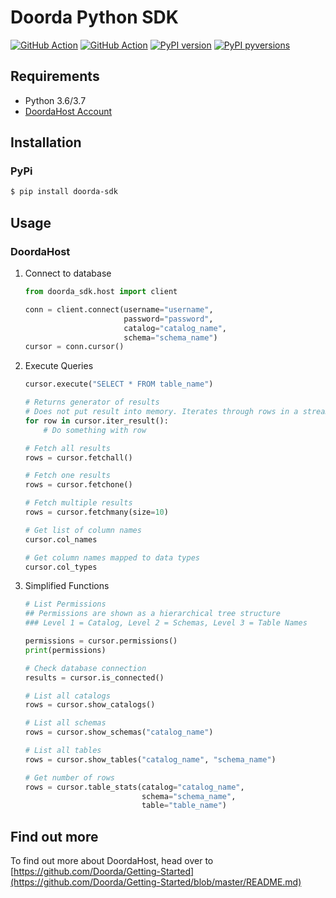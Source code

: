 # Doorda Python SDK
[![GitHub Action](https://github.com/doorda/doorda-python-sdk/workflows/Unit%20Tests/badge.svg)](https://github.com/Doorda/doorda-python-sdk/actions?query=workflow%3A%22Unit+Tests%22)
[![GitHub Action](https://github.com/doorda/doorda-python-sdk/workflows/Upload%20Python%20Package/badge.svg)](https://github.com/Doorda/doorda-python-sdk/actions?query=workflow%3A%22Upload+Python+Package%22)
[![PyPI version](https://badge.fury.io/py/doorda-sdk.svg)](https://badge.fury.io/py/doorda-sdk)
[![PyPI pyversions](https://img.shields.io/pypi/pyversions/doorda-sdk)](https://pypi.python.org/pypi/doorda-sdk/)

## Requirements

- Python 3.6/3.7
- [DoordaHost Account](https://doorda.com)

## Installation

### PyPi
```bash
$ pip install doorda-sdk
```

## Usage

### DoordaHost

1) Connect to database
    ```python
    from doorda_sdk.host import client

    conn = client.connect(username="username",
                          password="password",
                          catalog="catalog_name",
                          schema="schema_name")
    cursor = conn.cursor()
    ```

2) Execute Queries
    ```python
    cursor.execute("SELECT * FROM table_name")

    # Returns generator of results
    # Does not put result into memory. Iterates through rows in a streaming fashion.
    for row in cursor.iter_result():
        # Do something with row
    
    # Fetch all results
    rows = cursor.fetchall()
    
    # Fetch one results
    rows = cursor.fetchone()
    
    # Fetch multiple results
    rows = cursor.fetchmany(size=10)
    
    # Get list of column names
    cursor.col_names
    
    # Get column names mapped to data types
    cursor.col_types
    ```

3) Simplified Functions

    ```python
    # List Permissions
    ## Permissions are shown as a hierarchical tree structure
    ### Level 1 = Catalog, Level 2 = Schemas, Level 3 = Table Names

    permissions = cursor.permissions()
    print(permissions)

    # Check database connection
    results = cursor.is_connected()
    
    # List all catalogs
    rows = cursor.show_catalogs()

    # List all schemas
    rows = cursor.show_schemas("catalog_name")

    # List all tables
    rows = cursor.show_tables("catalog_name", "schema_name")
    
    # Get number of rows
    rows = cursor.table_stats(catalog="catalog_name", 
                              schema="schema_name",
                              table="table_name")
    ```

## Find out more

To find out more about DoordaHost, head over to [https://github.com/Doorda/Getting-Started](https://github.com/Doorda/Getting-Started/blob/master/README.md)
